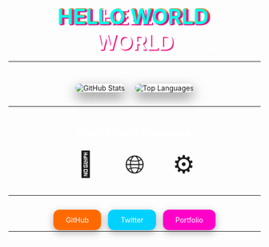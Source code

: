 <!-- QWavey's Stunning GitHub Profile README -->

<div align="center">

<h1 style="font-size: 3em; color:#ff6a00; text-shadow: 2px 2px #ee0979;">
  <span class="glitch" style="position: relative; display: inline-block;">
    HELLO WORLD
    <span class="glitch-layer" style="position:absolute; left:2px; top:0; color:#fff;">HELLO WORLD</span>
    <span class="glitch-layer" style="position:absolute; left:-2px; top:0; color:#00ffea;">HELLO WORLD</span>
  </span>
</h1>

<p style="font-size: 1.2em; color:#fff;">Welcome to my GitHub! 🚀 I code, create, and explore tech.</p>

</div>

---

<div style="display:flex; justify-content:center; flex-wrap:wrap; gap:20px; margin-top:30px;">

  <!-- GitHub Stats Card -->
  <img src="https://github-readme-stats.vercel.app/api?username=QWavey&show_icons=true&theme=radical&hide_border=true" 
       alt="GitHub Stats" style="border-radius: 20px; box-shadow: 0 10px 25px rgba(0,0,0,0.5); max-width: 100%; transition: transform 0.3s;" 
       onmouseover="this.style.transform='scale(1.05)';" 
       onmouseout="this.style.transform='scale(1)';">

  <!-- Top Languages Card -->
  <img src="https://github-readme-stats.vercel.app/api/top-langs/?username=QWavey&layout=compact&theme=radical" 
       alt="Top Languages" style="border-radius: 20px; box-shadow: 0 10px 25px rgba(0,0,0,0.5); max-width: 100%; transition: transform 0.3s;" 
       onmouseover="this.style.transform='scale(1.05)';" 
       onmouseout="this.style.transform='scale(1)';">

</div>

---

<h2 style="text-align:center; margin-top:40px; color:#fff;">Most Used Languages</h2>

<div style="display:flex; justify-content:center; gap:40px; margin-top:20px;">

  <div style="text-align:center; animation: float 2s infinite;">
    <div style="font-size:50px;">🐍</div>
    <span style="color:#fff;">Python</span>
  </div>

  <div style="text-align:center; animation: float 2.5s infinite;">
    <div style="font-size:50px;">🌐</div>
    <span style="color:#fff;">JavaScript</span>
  </div>

  <div style="text-align:center; animation: float 3s infinite;">
    <div style="font-size:50px;">⚙️</div>
    <span style="color:#fff;">Go</span>
  </div>

</div>

---

<div style="text-align:center; margin-top:40px;">
  <a href="https://github.com/QWavey" style="background: #ff6a00; color:#fff; padding: 12px 25px; border-radius: 12px; text-decoration:none; margin:5px; box-shadow:0 5px 15px rgba(0,0,0,0.3); transition: all 0.3s;">GitHub</a>
  <a href="https://twitter.com/QWavey" style="background: #00d1ff; color:#fff; padding: 12px 25px; border-radius: 12px; text-decoration:none; margin:5px; box-shadow:0 5px 15px rgba(0,0,0,0.3); transition: all 0.3s;">Twitter</a>
  <a href="https://qwavey.com" style="background: #ff00c8; color:#fff; padding: 12px 25px; border-radius: 12px; text-decoration:none; margin:5px; box-shadow:0 5px 15px rgba(0,0,0,0.3); transition: all 0.3s;">Portfolio</a>
</div>

---

<style>
  /* Glitch animation */
  @keyframes glitch {
    0% { transform: translate(0); }
    20% { transform: translate(-2px,2px); }
    40% { transform: translate(-2px,-2px); }
    60% { transform: translate(2px,2px); }
    80% { transform: translate(2px,-2px); }
    100% { transform: translate(0); }
  }

  .glitch .glitch-layer {
    animation: glitch 1s infinite;
  }

  /* Floating icons animation */
  @keyframes float {
    0%, 100% { transform: translateY(0px); }
    50% { transform: translateY(-10px); }
  }
</style>
